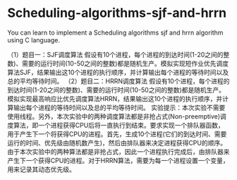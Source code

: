 # Scheduling-algorithms-sjf-and-hrrn
You can learn to implement a Scheduling algorithms sjf and hrrn algorithm using C language.

（1）题目一：SJF调度算法 假设有10个进程，每个进程的到达时间(1-20之间的整数)、需要的运行时间(10-50之间的整数)都是随机生产。模拟实现短作业优先调度算法SJF，结果输出这10个进程的执行顺序，并计算输出每个进程的等待时间以及总的平均等待时间。 （2）题目二：HRRN调度算法 假设有10个进程，每个进程的到达时间(1-20之间的整数)、需要的运行时间(10-50之间的整数)都是随机生产。模拟实现最高响应比优先调度算法HRRN，结果输出这10个进程的执行顺序，并计算输出每个进程的等待时间以及总的平均等待时间。 实验提示：本次实验不需要使用线程。另外，本次实验中的两种调度算法都是非抢占式(Non-preemptive)调度算法，即一个进程获得CPU后将一直执行到结束。要求实现一个排队器函数，用于产生下一个将获得CPU的进程。首先，生成10个进程(它们的到达时间、需要运行的时间、优先级由随机数产生)，然后由排队器来决定进程获得CPU的顺序。由于本次实验中的两种算法都是非抢占式，因此一个进程执行完成后，由排队器来产生下一个获得CPU的进程。对于HRRN算法，需要为每一个进程设置一个变量，用来记录其动态优先级。
